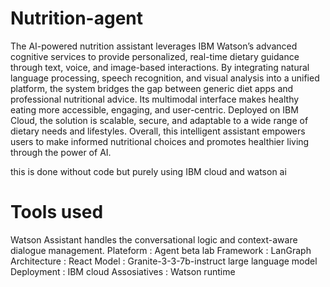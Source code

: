# Nutrition-agent
The AI-powered nutrition assistant leverages IBM Watson’s advanced cognitive services to provide personalized, real-time dietary guidance through text, voice, and image-based interactions. By integrating natural language processing, speech recognition, and visual analysis into a unified platform, the system bridges the gap between generic diet apps and professional nutritional advice. Its multimodal interface makes healthy eating more accessible, engaging, and user-centric. Deployed on IBM Cloud, the solution is scalable, secure, and adaptable to a wide range of dietary needs and lifestyles. Overall, this intelligent assistant empowers users to make informed nutritional choices and promotes healthier living through the power of AI.

this is done without code but purely using IBM cloud and watson ai
# Tools used
Watson Assistant handles the conversational logic and context-aware dialogue management.
Plateform : Agent beta lab
Framework : LanGraph
Architecture : React
Model :  Granite-3-3-7b-instruct large language model
Deployment : IBM cloud 
Assosiatives : Watson runtime
